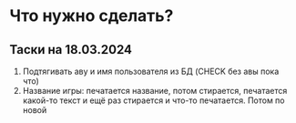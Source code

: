 # Что нужно сделать?

## Таски на 18.03.2024
1. Подтягивать аву и имя пользователя из БД (CHECK без авы пока что)
2. Название игры: печатается название, потом стирается, печатается какой-то текст и ещё раз стирается и что-то печатается. Потом по новой